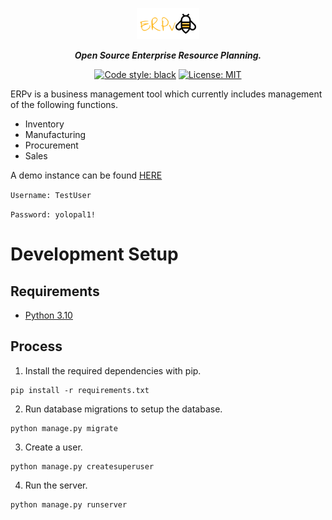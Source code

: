 <span align="center">

<p align="center">
  <img width="100" height="50" src="erpv.png">
</p>

**_Open Source Enterprise Resource Planning._**

[![Code style: black](https://img.shields.io/badge/code%20style-black-black.svg)](https://github.com/ambv/black)
[![License: MIT](https://img.shields.io/badge/License-MIT-blue.svg)](https://opensource.org/licenses/MIT)

</span>


ERPv is a business management tool which currently includes management of the following functions.

* Inventory
* Manufacturing
* Procurement
* Sales

A demo instance can be found [HERE](https://erpv.herokuapp.com/)

```Username: TestUser```

```Password: yolopal1!```

# Development Setup

## Requirements

* [Python 3.10](https://www.python.org/)

## Process

1. Install the required dependencies with pip.

```
pip install -r requirements.txt
```

2. Run database migrations to setup the database.

```
python manage.py migrate
```

3. Create a user.

```
python manage.py createsuperuser
```

4. Run the server.

```
python manage.py runserver
```